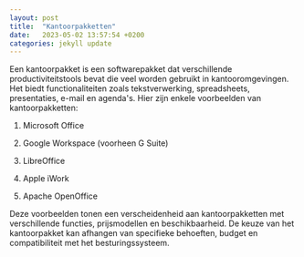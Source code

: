 ```yaml
---
layout: post
title:  "Kantoorpakketten"
date:   2023-05-02 13:57:54 +0200
categories: jekyll update
---
```


Een kantoorpakket is een softwarepakket dat verschillende productiviteitstools bevat die veel worden gebruikt in kantooromgevingen. Het biedt functionaliteiten zoals tekstverwerking, spreadsheets, presentaties, e-mail en agenda's. Hier zijn enkele voorbeelden van kantoorpakketten:

1. Microsoft Office

2. Google Workspace (voorheen G Suite)

3. LibreOffice

4. Apple iWork

5. Apache OpenOffice

Deze voorbeelden tonen een verscheidenheid aan kantoorpakketten met verschillende functies, prijsmodellen en beschikbaarheid. De keuze van het kantoorpakket kan afhangen van specifieke behoeften, budget en compatibiliteit met het besturingssysteem.